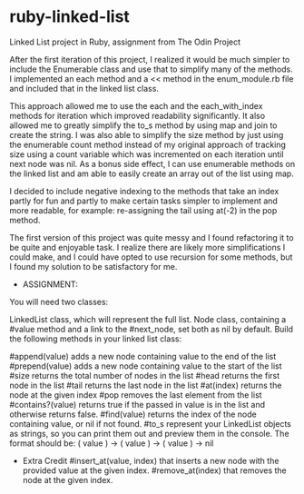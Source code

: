 # ruby-linked-list
Linked List project in Ruby, assignment from The Odin Project

After the first iteration of this project, I realized it would be much simpler to include the Enumerable class 
and use that to simplify many of the methods. I implemented an each method and a << method in the enum_module.rb
file and included that in the linked list class. 

This approach allowed me to use the each and the each_with_index methods for iteration which improved readability
significantly. It also allowed me to greatly simplify the to_s method by using map and join to create the string.
I was also able to simplify the size method by just using the enumerable count method instead of my original
approach of tracking size using a count variable which was incremented on each iteration until next node was nil.
As a bonus side effect, I can use enumerable methods on the linked list and am able to easily create an array
out of the list using map. 

I decided to include negative indexing to the methods that take an index partly for fun and partly to make certain
tasks simpler to implement and more readable, for example: re-assigning the tail using at(-2) in the pop method. 

The first version of this project was quite messy and I found refactoring it to be quite and enjoyable task.
I realize there are likely more simplifications I could make, and I could have opted to use recursion for some
methods, but I found my solution to be satisfactory for me.


- ASSIGNMENT:

You will need two classes:

LinkedList class, which will represent the full list.
Node class, containing a #value method and a link to the #next_node, set both as nil by default.
Build the following methods in your linked list class:

#append(value) adds a new node containing value to the end of the list
#prepend(value) adds a new node containing value to the start of the list
#size returns the total number of nodes in the list
#head returns the first node in the list
#tail returns the last node in the list
#at(index) returns the node at the given index
#pop removes the last element from the list
#contains?(value) returns true if the passed in value is in the list and otherwise returns false.
#find(value) returns the index of the node containing value, or nil if not found.
#to_s represent your LinkedList objects as strings, so you can print them out and preview them in the console. 
 The format should be: ( value ) -> ( value ) -> ( value ) -> nil

- Extra Credit
#insert_at(value, index) that inserts a new node with the provided value at the given index.
#remove_at(index) that removes the node at the given index.